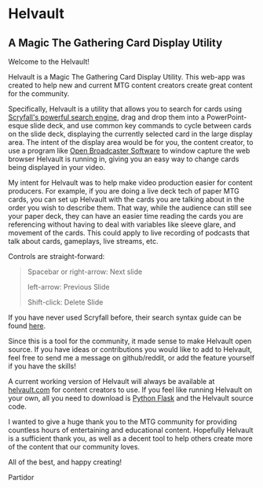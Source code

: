 Helvault
===============
A Magic The Gathering Card Display Utility
----------------------------------------

Welcome to the Helvault!

Helvault is a Magic The Gathering Card Display Utility. This web-app was created to help new and current MTG content creators create great content for the community. 

Specifically, Helvault is a utility that allows you to search for cards using [Scryfall's powerful search engine](https://scryfall.com/), drag and drop them into a PowerPoint-esque slide deck, and use common key commands to cycle between cards on the slide deck, displaying the currently selected card in the large display area. The intent of the display area would be for you, the content creator, to use a program like [Open Broadcaster Software](https://obsproject.com/) to window capture the web browser Helvault is running in, giving you an easy way to change cards being displayed in your video.

My intent for Helvault was to help make video production easier for content producers. For example, if you are doing a live deck tech of paper MTG cards, you can set up Helvault with the cards you are talking about in the order you wish to describe them. That way, while the audience can still see your paper deck, they can have an easier time reading the cards you are referencing without having to deal with variables like sleeve glare, and movement of the cards. This could apply to live recording of podcasts that talk about cards, gameplays, live streams, etc. 

Controls are straight-forward:

> Spacebar or right-arrow: Next slide
> 
> left-arrow: Previous Slide
> 
> Shift-click: Delete Slide

If you have never used Scryfall before, their search syntax guide can be found [here](https://scryfall.com/docs/reference).

Since this is a tool for the community, it made sense to make Helvault open source. If you have ideas or contributions you would like to add to Helvault, feel free to send me a message on github/reddit, or add the feature yourself if you have the skills!

A current working version of Helvault will always be available at [helvault.com](https://www.helvault.com) for content creators to use. If you feel like running Helvault on your own, all you need to download is [Python Flask](http://flask.pocoo.org/) and the Helvault source code. 

I wanted to give a huge thank you to the MTG community for providing countless hours of entertaining and educational content. Hopefully Helvault is a sufficient thank you, as well as a decent tool to help others create more of the content that our community loves. 

All of the best, and happy creating!

Partidor
